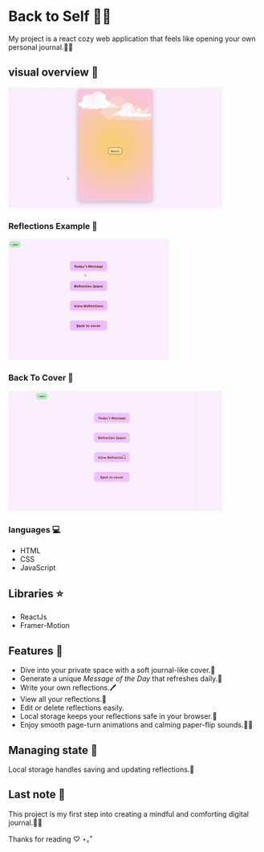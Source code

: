# Back to Self 🌿✨  

My project is a react cozy web application that feels like opening your own personal journal.📖✨  

## visual overview 🍃  
![Dive in From Cover Page](./assets/1.gif) <br>

### Reflections Example 💌

![Reflections Example](./assets/2.gif) <br>

### Back To Cover 📙

![Back To Cover Page](./assets/3.gif)


### languages 💻  
- HTML  
- CSS  
- JavaScript  



## Libraries ⭐  
- ReactJs  
- Framer-Motion  



## Features 🌟  
- Dive into your private space with a soft journal-like cover.🌸  
- Generate a unique *Message of the Day* that refreshes daily.💌  
- Write your own reflections.🖊️  
- View all your reflections.📖  
- Edit or delete reflections easily.
- Local storage keeps your reflections safe in your browser.💾  
- Enjoy smooth page-turn animations and calming paper-flip sounds.🍃✨  



## Managing state 💫  
Local storage handles saving and updating reflections.🌻  



## Last note 🌼  
This project is my first step into creating a mindful and comforting digital journal.🍒🌙  

Thanks for reading ♡ ⋆｡˚  

